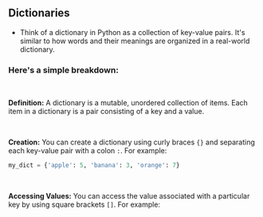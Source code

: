 ## Dictionaries

- Think of a dictionary in Python as a collection of key-value pairs. It's similar to how words and their meanings are organized in a real-world dictionary.

### Here's a simple breakdown:

<br>

**Definition:** A dictionary is a mutable, unordered collection of items. Each item in a dictionary is a pair consisting of a key and a value.

<br>

**Creation:** You can create a dictionary using curly braces `{}` and separating each key-value pair with a colon `:`. For example:

```python
my_dict = {'apple': 5, 'banana': 3, 'orange': 7}

```

<br>

**Accessing Values:** You can access the value associated with a particular key by using square brackets `[]`. For example:
